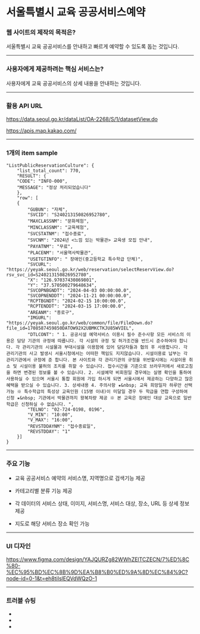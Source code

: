 # 서울특별시 교육 공공서비스예약

### 웹 사이트의 제작의 목적은?

서울특별시 교육 공공서비스를 안내하고 빠르게 예약할 수 있도록 돕는 것입니다.

---

### 사용자에게 제공하려는 핵심 서비스는?

사용자에게 교육 공공서비스의 상세 내용을 안내하는 것입니다.

---

### 활용 API URL

https://data.seoul.go.kr/dataList/OA-2268/S/1/datasetView.do

https://apis.map.kakao.com/

---

### 1개의 item sample

```
"ListPublicReservationCulture": {
    "list_total_count": 770,
    "RESULT": {
    "CODE": "INFO-000",
    "MESSAGE": "정상 처리되었습니다"
    },
    "row": [
    {
        "GUBUN": "자체",
        "SVCID": "S240213150826952780",
        "MAXCLASSNM": "문화체험",
        "MINCLASSNM": "교육체험",
        "SVCSTATNM": "접수종료",
        "SVCNM": "2024년 <느낌 있는 박물관> 교육생 모집 안내",
        "PAYATNM": "무료",
        "PLACENM": "서울역사박물관",
        "USETGTINFO": " 장애인(중고등학교 특수학급 단체)",
        "SVCURL": "https://yeyak.seoul.go.kr/web/reservation/selectReservView.do?rsv_svc_id=S240213150826952780",
        "X": "126.97037430869801",
        "Y": "37.570500279648634",
        "SVCOPNBGNDT": "2024-04-03 00:00:00.0",
        "SVCOPNENDDT": "2024-11-21 00:00:00.0",
        "RCPTBGNDT": "2024-02-15 10:00:00.0",
        "RCPTENDDT": "2024-03-15 17:00:00.0",
        "AREANM": "종로구",
        "IMGURL": "https://yeyak.seoul.go.kr/web/common/file/FileDown.do?file_id=1708587459850DATOW92X2UBMKCTKJU85WVIEL",
        "DTLCONT": " 1. 공공시설 예약서비스 이용시 필수 준수사항 모든 서비스의 이용은 담당 기관의 규정에 따릅니다. 각 시설의 규정 및 허가조건을 반드시 준수하여야 합니다. 각 관리기관의 시설물과 부대시설을 이용함에 있어 담당자들과 협의 후 사용합니다. 각 관리기관의 사고 발생시 서울시청에서는 어떠한 책임도 지지않습니다. 시설이용료 납부는 각 관리기관에서 규정에 준 합니다. 본 사이트와 각 관리기관의 규정을 위반할시에는 시설이용 취소 및 시설이용 불허의 조치를 취할 수 있습니다. 접수시간을 기준으로 브라우저에서 새로고침을 하면 변경된 정보를 볼 수 있습니다. 2. 시설예약 비회원일 경우에는 실명 확인을 통하여 사용하실 수 있으며 서울시 통합 회원에 가입 하시게 되면 서울시에서 제공하는 다양하고 많은 혜택을 받으실 수 있습니다. 3. 상세내용 4. 주의사항 ★&nbsp; 교육 희망일자 하루만 선택 가능 ※ 특수학급의 특성상 교육인원 (15명 이내)이 미달일 경우 두 학급을 연합 구성하여 신청 ★&nbsp; 기관에서 박물관까지 왕복차량 제공 ※ 본 교육은 장애인 대상 교육으로 일반 학급은 신청하실 수 없습니다. ",
        "TELNO": "02-724-0198, 0196",
        "V_MIN": "10:00",
        "V_MAX": "16:00",
        "REVSTDDAYNM": "접수종료일",
        "REVSTDDAY": "1"
    }]
}
```

---

### 주요 기능

- 교육 공공서비스 예약의 서비스명, 지역명으로 검색기능 제공

- 카테고리별 분류 기능 제공

- 각 데이터의 서비스 상태, 이미지, 서비스명, 서비스 대상, 장소, URL 등 상세 정보 제공

- 지도로 해당 서비스 장소 확인 가능

---

### UI 디자인

https://www.figma.com/design/YAJQURZg82WWhZElTCZECN/7%ED%8C%80-%EC%95%BD%EC%8B%9D%EA%B8%B0%ED%9A%8D%EC%84%9C?node-id=0-1&t=eh8tiIslEQVdWQzO-1

---

### 트러블 슈팅

-
-
-
